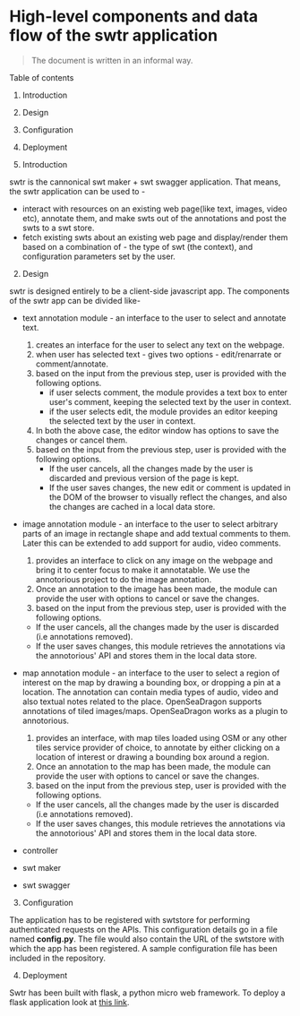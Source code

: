 # High-level components and data flow of the swtr application

>  The document is written in an informal way.

Table of contents

  1. Introduction

  2. Design

  3. Configuration

  4. Deployment


1. Introduction

swtr is the cannonical swt maker + swt swagger application.  That means, the
swtr application can be used to -
  * interact with resources on an existing web page(like
  text, images, video etc), annotate them, and make swts out of the annotations
  and post the swts to a swt store.
  * fetch existing swts about an existing web page and display/render them based
  on a combination of - the type of swt (the context), and configuration
  parameters set by the user.

2. Design

swtr is designed entirely to be a client-side javascript app.  The components
of the swtr app can be divided like-
  * text annotation module - an interface to the user to select and annotate
  text.
    1. creates an interface for the user to select any text on the webpage.
    2. when user has selected text - gives two options - edit/renarrate or comment/annotate.
    3. based on the input from the previous step, user is provided with the following options.
       * if user selects comment, the module provides a text box to enter user's
       comment, keeping the selected text by the user in context.
       * if the user selects edit, the module provides an editor keeping the
       selected text by the user in context.
    4. In both the above case, the editor window has options to save the changes
    or cancel them.
    5. based on the input from the previous step, user is provided with the following options.
       * If the user cancels, all the changes made by the user is discarded and
       previous version of the page is kept.
       * If the user saves changes, the new edit or comment is updated in the
       DOM of the browser to visually reflect the changes, and also the changes
       are cached in a local data store.

  * image annotation module - an interface to the user to select arbitrary
  parts of an image in rectangle shape and add textual comments to them. Later
  this can be extended to add support for audio, video comments.
    1. provides an interface to click on any image on the webpage and bring it to
    center focus to make it annotatable. We use the annotorious project to do
    the image annotation.
    2. Once an annotation to the image has been made, the module can provide the
    user with options to cancel or save the changes.
    3. based on the input from the previous step, user is provided with the following options.
      * If the user cancels, all the changes made by the user is discarded (i.e
      annotations removed).
      * If the user saves changes, this module retrieves the annotations via
      the annotorious' API and stores them in the local data store.

  * map annotation module - an interface to the user to select a region of
  interest on the map by drawing a bounding box, or dropping a pin at a
  location. The annotation can contain media types of audio, video and also
  textual notes related to the place. OpenSeaDragon supports annotations of tiled
  images/maps. OpenSeaDragon works as a plugin to annotorious.
    1. provides an interface, with map tiles loaded using OSM or any other tiles
    service provider of choice, to annotate by either clicking on a location of
    interest or drawing a bounding box around a region.
    2. Once an annotation to the map has been made, the module can provide the
    user with options to cancel or save the changes.
    3. based on the input from the previous step, user is provided with the following options.
      * If the user cancels, all the changes made by the user is discarded (i.e
      annotations removed).
     * If the user saves changes, this module retrieves the annotations via
      the annotorious' API and stores them in the local data store.

  * controller

  * swt maker

  * swt swagger


3. Configuration

The application has to be registered with swtstore for performing authenticated
requests on the APIs. This configuration details go in a file named
**config.py**.  The file would also contain the URL of the swtstore with which
the app has been registered. A sample configuration file has been included in
the repository.

4. Deployment

Swtr has been built with flask, a python micro web framework. To deploy a flask
application look at [this link](http://flask.pocoo.org/docs/0.10/deploying/).
